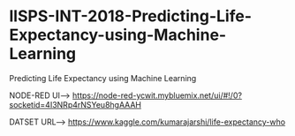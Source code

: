 # llSPS-INT-2018-Predicting-Life-Expectancy-using-Machine-Learning
Predicting Life Expectancy using Machine Learning

NODE-RED UI--> https://node-red-ycwit.mybluemix.net/ui/#!/0?socketid=4I3NRp4rNSYeu8hgAAAH

DATSET URL--> https://www.kaggle.com/kumarajarshi/life-expectancy-who

